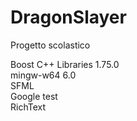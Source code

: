 # DragonSlayer

Progetto scolastico

Boost C++ Libraries 1.75.0<br/>
mingw-w64 6.0<br/>
SFML<br/>
Google test<br/>
RichText<br/>
